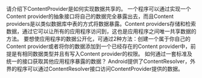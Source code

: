 请介绍下ContentProvider是如何实现数据共享的。
一个程序可以通过实现一个Content provider的抽象接口将自己的数据完全暴露出去，而且Content providers是以类似数据库中表的方式将数据暴露。Content providers存储和检索数据，通过它可以让所有的应用程序访问到，这也是应用程序之间唯一共享数据的方法。
要想使应用程序的数据公开化，可通过2种方法：创建一个属于你自己的Content provider或者将你的数据添加到一个已经存在的Content provider中，前提是有相同数据类型并且有写入Content provider的权限。
如何通过一套标准及统一的接口获取其他应用程序暴露的数据？
Android提供了ContentResolver，外界的程序可以通过ContentResolver接口访问ContentProvider提供的数据。

